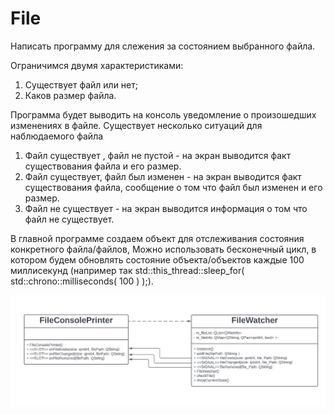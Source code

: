 # File

Написать программу для слежения за состоянием выбранного файла.

Ограничимся  двумя характеристиками:
1. Существует файл или нет;
2. Каков размер файла.

Программа будет выводить на консоль уведомление о произошедших изменениях в файле.
Существует несколько ситуаций для наблюдаемого файла

1. Файл существует , файл не  пустой - на экран выводится факт существования файла и его  размер.
2. Файл существует, файл был изменен - на экран выводится факт существования файла, сообщение о том что файл был изменен и его размер.  
3. Файл не существует - на экран выводится информация о том что файл не существует.

В главной программе создаем объект для отслеживания состояния конкретного файла/файлов,
Можно использовать бесконечный цикл, в котором будем обновлять состояние объекта/объектов  каждые 100 миллисекунд
(например так  std::this_thread::sleep_for( std::chrono::milliseconds( 100 ) );).

![uml](https://github.com/Alexksksss/File/blob/singleton/photo_2023-04-22_14-55-35.jpg)
